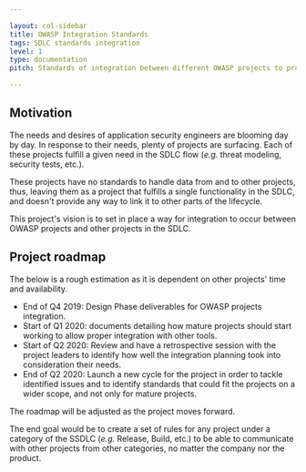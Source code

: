 ```yaml
---

layout: col-sidebar
title: OWASP Integration Standards
tags: SDLC standards integration
level: 1
type: documentation
pitch: Standards of integration between different OWASP projects to properly handle data from and to other tools and documents incorporated in the SDLC

---
```


## Motivation

The needs and desires of application security engineers are blooming day by day. In response to their needs, plenty of projects are surfacing. Each of these projects fulfill a given need in the SDLC flow (_e.g._ threat modeling, security tests, etc.).

These projects have no standards to handle data from and to other projects, thus, leaving them as a project that fulfills a single functionality in the SDLC, and doesn't provide any way to link it to other parts of the lifecycle.

This project's vision is to set in place a way for integration to occur between OWASP projects and other projects in the SDLC.

## Project roadmap

The below is a rough estimation as it is dependent on other projects' time and availability.

- End of Q4 2019: Design Phase deliverables for OWASP projects integration.
- Start of Q1 2020: documents detailing how mature projects should start working to allow proper integration with other tools.
- Start of Q2 2020: Review and have a retrospective session with the project leaders to identify how well the integration planning took into consideration their needs.
- End of Q2 2020: Launch a new cycle for the project in order to tackle identified issues and to identify standards that could fit the projects on a wider scope, and not only for mature projects.

The roadmap will be adjusted as the project moves forward.

The end goal would be to create a set of rules for any project under a category of the SSDLC (_e.g._ Release, Build, etc.) to be able to communicate with other projects from other categories, no matter the company nor the product.
